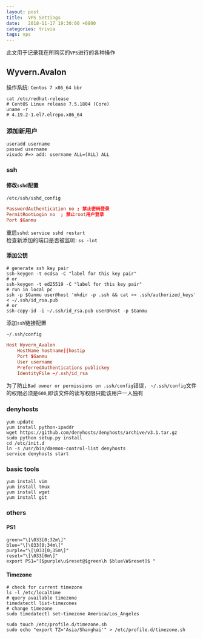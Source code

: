 ```yaml
---
layout: post
title:  VPS Settings
date:   2018-11-17 19:30:00 +0800
categories: trivia
tags: vps
---
```


此文用于记录我在所购买的`VPS`进行的各种操作

## Wyvern.Avalon

操作系统: `Centos 7 x86_64 bbr`
```shell
cat /etc/redhat-release
# CentOS Linux release 7.5.1804 (Core)
uname -r
# 4.19.2-1.el7.elrepo.x86_64
```

### 添加新用户

```shell
useradd username
passwd username
visudo #=> add: username ALL=(ALL) ALL
```

### ssh

#### 修改`sshd`配置

`/etc/ssh/sshd_config`
```conf
PasswordAuthentication no ; 禁止密码登录
PermitRootLogin no  ; 禁止root用户登录
Port $Ganmu 
```

重启`sshd`: `service sshd restart`  
检查新添加的端口是否被监听: `ss -lnt`

#### 添加公钥

```shell
# generate ssh key pair
ssh-keygen -t ecdsa -C "label for this key pair"
# or
ssh-keygen -t ed25519 -C "label for this key pair"
# run in local pc
ssh -p $Ganmu user@host 'mkdir -p .ssh && cat >> .ssh/authorized_keys' < ~/.ssh/id_rsa.pub
# or
ssh-copy-id -i ~/.ssh/id_rsa.pub user@host -p $Ganmu
```

添加`ssh`链接配置

`~/.ssh/config`

```conf
Host Wyvern_Avalon
    HostName hostname||hostip
    Port $Ganmu
    User username
    PreferredAuthentications publickey
    IdentityFile ~/.ssh/id_rsa
```

为了防止`Bad owner or permissions on .ssh/config`错误，
`~/.ssh/config`文件的权限必须是`600`,即该文件的读写权限只能该用户一人独有

### denyhosts

```shell
yum update
yum install python-ipaddr
wget https://github.com/denyhosts/denyhosts/archive/v3.1.tar.gz
sudo python setup.py install
cd /etc/init.d
ln -s /usr/bin/daemon-control-list denyhosts
service denyhosts start
```

### basic tools

```shell
yum install vim
yum install tmux
yum install wget
yum install git
```

### others

#### PS1

```bashrc
green="\[\033[0;32m\]"
blue="\[\033[0;34m\]"
purple="\[\033[0;35m\]"
reset="\[\033[0m\]"
export PS1="[$purple\u$reset@$green\h $blue\W$reset]$ "
```

#### Timezone

```shell
# check for current timezone
ls -l /etc/localtime
# query available timezone
timedatectl list-timezones
# change timezone
sudo timedatectl set-timezone America/Los_Angeles
```

```shell
sudo touch /etc/profile.d/timezone.sh
sudo echo "export TZ='Asia/Shanghai'" > /etc/profile.d/timezone.sh
```
